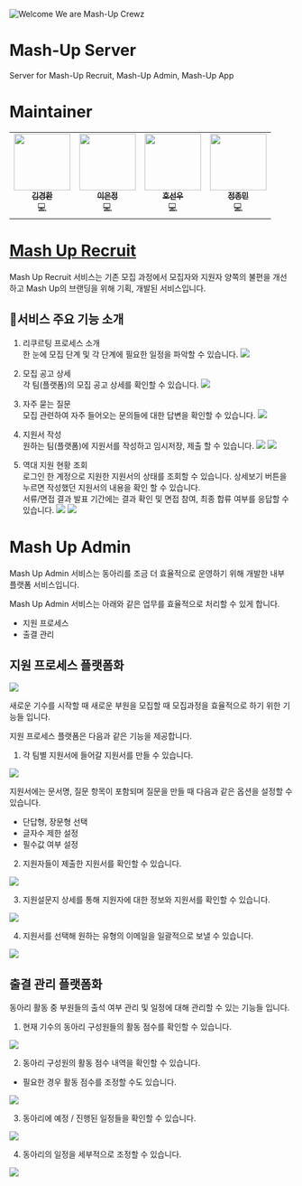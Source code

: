 ![Welcome We are Mash-Up Crewz](readme/welcome.png)

# Mash-Up Server
Server for Mash-Up Recruit, Mash-Up Admin, Mash-Up App
# Maintainer
<table>
    <td align="center"><a href="https://github.com/kh0712"><img src="https://github.com/kh0712.png" width="100px;" alt=""/><br /><sub><b>김경환</b></sub></a><br />💻</a></td>
    <td align="center"><a href="https://github.com/eunjungL"><img src="https://github.com/eunjungL.png" width="100px;" alt=""/><br /><sub><b>이은정</b></sub></a><br />💻</a></td>
    <td align="center"><a href="https://github.com/hocaron"><img src="https://github.com/210-reverof.png" width="100px;" alt=""/><br /><sub><b>호선우</b></sub></a><br />💻</a></td>
    <td align="center"><a href="https://github.com/alertjjm"><img src="https://github.com/alertjjm.png" width="100px;" alt=""/><br /><sub><b>정종민</b></sub></a><br />💻</a></td>
  </tr>
</table>

# [Mash Up Recruit](https://recruit.mash-up.kr)

Mash Up Recruit 서비스는 기존 모집 과정에서 모집자와 지원자 양쪽의 불편을 개선하고 Mash Up의 브랜딩을 위해 기획, 개발된 서비스입니다.

## 🚀서비스 주요 기능 소개

1. 리쿠르팅 프로세스 소개  
   한 눈에 모집 단계 및 각 단계에 필요한 일정을 파악할 수 있습니다.
   ![](readme/recruiting-process.png)

2. 모집 공고 상세  
   각 팀(플랫폼)의 모집 공고 상세를 확인할 수 있습니다.
   ![](readme/recruit-announcement.png)

3. 자주 묻는 질문  
   모집 관련하여 자주 들어오는 문의들에 대한 답변을 확인할 수 있습니다.
   ![](readme/faq.png)

4. 지원서 작성  
   원하는 팀(플랫폼)에 지원서를 작성하고 임시저장, 제출 할 수 있습니다.
   ![](readme/application1.png)
   ![](readme/application2.png)

5. 역대 지원 현황 조회  
   로그인 한 계정으로 지원한 지원서의 상태를 조회할 수 있습니다. 상세보기 버튼을 누르면 작성했던 지원서의 내용을 확인 할 수 있습니다.  
   서류/면접 결과 발표 기간에는 결과 확인 및 면접 참여, 최종 합류 여부를 응답할 수 있습니다.
   ![](readme/application-state1.png)
   ![](readme/application-state2.png)

# Mash Up Admin

Mash Up Admin 서비스는 동아리를 조금 더 효율적으로 운영하기 위해 개발한 내부 플랫폼 서비스입니다.

Mash Up Admin 서비스는 아래와 같은 업무를 효율적으로 처리할 수 있게 합니다.

- 지원 프로세스
- 출결 관리

## 지원 프로세스 플랫폼화

![](readme/recruit-thumbnail.png)

새로운 기수를 시작할 때 새로운 부원을 모집할 때 모집과정을 효율적으로 하기 위한 기능들 입니다.

지원 프로세스 플랫폼은 다음과 같은 기능을 제공합니다.

1. 각 팀별 지원서에 들어갈 지원서를 만들 수 있습니다.

![](readme/application-form.png)

지원서에는 문서명, 질문 항목이 포함되며 질문을 만들 때 다음과 같은 옵션을 설정할 수 있습니다.

- 단답형, 장문형 선택
- 글자수 제한 설정
- 필수값 여부 설정

2. 지원자들이 제출한 지원서를 확인할 수 있습니다.

![](readme/application.png)

3. 지원설문지 상세를 통해 지원자에 대한 정보와 지원서를 확인할 수 있습니다.

![](readme/application-detail.png)

4. 지원서를 선택해 원하는 유형의 이메일을 일괄적으로 보낼 수 있습니다.

![](readme/email.png)

## 출결 관리 플랫폼화

동아리 활동 중 부원들의 출석 여부 관리 및 일정에 대해 관리할 수 있는 기능들 입니다.

1. 현재 기수의 동아리 구성원들의 활동 점수를 확인할 수 있습니다.

![](readme/activity-score.png)

2. 동아리 구성원의 활동 점수 내역을 확인할 수 있습니다.

- 필요한 경우 활동 점수를 조정할 수도 있습니다.

![](readme/activity-score-detail.png)

3. 동아리에 예정 / 진행된 일정들을 확인할 수 있습니다.

![](readme/schedule.png)

4. 동아리의 일정을 세부적으로 조정할 수 있습니다.

![](readme/schedule-detail.png)